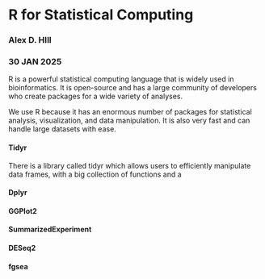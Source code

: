 # R for Statistical Computing
### Alex D. HIll
### 30 JAN 2025

R is a powerful statistical computing language that is widely used in bioinformatics. It is open-source and has a large community of developers who create packages for a wide variety of analyses.

We use R because it has an enormous number of packages for statistical analysis, visualization, and data manipulation. It is also very fast and can handle large datasets with ease.

#### Tidyr

There is a library called tidyr which allows users to efficiently manipulate data frames, with a big collection of functions and a

#### Dplyr

#### GGPlot2

#### SummarizedExperiment

#### DESeq2

#### fgsea